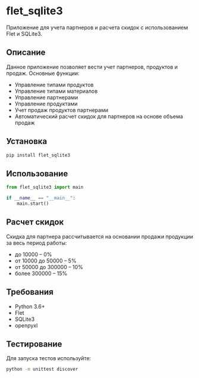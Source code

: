 # flet_sqlite3

Приложение для учета партнеров и расчета скидок с использованием Flet и SQLite3.

## Описание

Данное приложение позволяет вести учет партнеров, продуктов и продаж. Основные функции:

- Управление типами продуктов
- Управление типами материалов
- Управление партнерами
- Управление продуктами
- Учет продаж продуктов партнерами
- Автоматический расчет скидок для партнеров на основе объема продаж

## Установка

```bash
pip install flet_sqlite3
```

## Использование

```python
from flet_sqlite3 import main

if __name__ == "__main__":
    main.start()
```

## Расчет скидок

Скидка для партнера рассчитывается на основании продажи продукции за весь период работы:

- до 10000 – 0%
- от 10000 до 50000 – 5%
- от 50000 до 300000 – 10%
- более 300000 – 15%

## Требования

- Python 3.6+
- Flet
- SQLite3
- openpyxl

## Тестирование

Для запуска тестов используйте:

```bash
python -m unittest discover
``` 